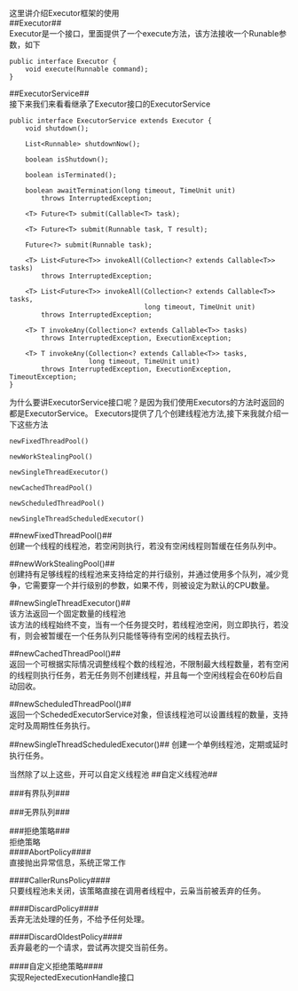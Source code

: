 这里讲介绍Executor框架的使用  
##Executor##  
Executor是一个接口，里面提供了一个execute方法，该方法接收一个Runable参数，如下
```
public interface Executor {
    void execute(Runnable command);
}
```
##ExecutorService##  
接下来我们来看看继承了Executor接口的ExecutorService
```
public interface ExecutorService extends Executor {
    void shutdown();

    List<Runnable> shutdownNow();

    boolean isShutdown();

    boolean isTerminated();

    boolean awaitTermination(long timeout, TimeUnit unit)
        throws InterruptedException;

    <T> Future<T> submit(Callable<T> task);

    <T> Future<T> submit(Runnable task, T result);

    Future<?> submit(Runnable task);

    <T> List<Future<T>> invokeAll(Collection<? extends Callable<T>> tasks)
        throws InterruptedException;

    <T> List<Future<T>> invokeAll(Collection<? extends Callable<T>> tasks,
                                  long timeout, TimeUnit unit)
        throws InterruptedException;

    <T> T invokeAny(Collection<? extends Callable<T>> tasks)
        throws InterruptedException, ExecutionException;

    <T> T invokeAny(Collection<? extends Callable<T>> tasks,
                    long timeout, TimeUnit unit)
        throws InterruptedException, ExecutionException, TimeoutException;
}
```

为什么要讲ExecutorService接口呢？是因为我们使用Executors的方法时返回的都是ExecutorService。
Executors提供了几个创建线程池方法,接下来我就介绍一下这些方法
```
newFixedThreadPool()

newWorkStealingPool()

newSingleThreadExecutor()

newCachedThreadPool() 

newScheduledThreadPool()

newSingleThreadScheduledExecutor()
```

##newFixedThreadPool()##    
创建一个线程的线程池，若空闲则执行，若没有空闲线程则暂缓在任务队列中。

##newWorkStealingPool()##  
创建持有足够线程的线程池来支持给定的并行级别，并通过使用多个队列，减少竞争，它需要穿一个并行级别的参数，如果不传，则被设定为默认的CPU数量。

##newSingleThreadExecutor()##  
该方法返回一个固定数量的线程池  
该方法的线程始终不变，当有一个任务提交时，若线程池空闲，则立即执行，若没有，则会被暂缓在一个任务队列只能怪等待有空闲的线程去执行。

##newCachedThreadPool()##  
返回一个可根据实际情况调整线程个数的线程池，不限制最大线程数量，若有空闲的线程则执行任务，若无任务则不创建线程，并且每一个空闲线程会在60秒后自动回收。

##newScheduledThreadPool()##  
返回一个SchededExecutorService对象，但该线程池可以设置线程的数量，支持定时及周期性任务执行。
  
##newSingleThreadScheduledExecutor()##
创建一个单例线程池，定期或延时执行任务。  
  
当然除了以上这些，开可以自定义线程池
##自定义线程池##


###有界队列###  

###无界队列###  

###拒绝策略###  
拒绝策略  
####AbortPolicy####   
直接抛出异常信息，系统正常工作  
  
####CallerRunsPolicy####  
只要线程池未关闭，该策略直接在调用者线程中，云枭当前被丢弃的任务。  
  
####DiscardPolicy####  
丢弃无法处理的任务，不给予任何处理。  
  
####DiscardOldestPolicy####  
丢弃最老的一个请求，尝试再次提交当前任务。  
  
####自定义拒绝策略####   
实现RejectedExecutionHandle接口  

